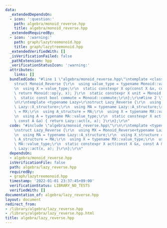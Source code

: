 ```yaml
---
data:
  _extendedDependsOn:
  - icon: ':question:'
    path: algebra/monoid_reverse.hpp
    title: algebra/monoid_reverse.hpp
  _extendedRequiredBy:
  - icon: ':warning:'
    path: graph/lazytreemonoid.hpp
    title: graph/lazytreemonoid.hpp
  _extendedVerifiedWith: []
  _isVerificationFailed: false
  _pathExtension: hpp
  _verificationStatusIcon: ':warning:'
  attributes:
    links: []
  bundledCode: "#line 1 \"algebra/monoid_reverse.hpp\"\ntemplate <class Monoid>\r\n\
    struct Monoid_Reverse {\r\n  using value_type = typename Monoid::value_type;\r\
    \n  using X = value_type;\r\n  static constexpr X op(const X &x, const X &y) {\
    \ return Monoid::op(y, x); }\r\n  static constexpr X unit = Monoid::unit;\r\n\
    \  static const bool commute = Monoid::commute;\r\n};\r\n#line 2 \"algebra/lazy_reverse.hpp\"\
    \n\r\ntemplate <typename Lazy>\r\nstruct Lazy_Reverse {\r\n  using MX = Monoid_Reverse<typename\
    \ Lazy::X_structure>;\r\n  using MA = typename Lazy::A_structure;\r\n  using X_structure\
    \ = MX;\r\n  using A_structure = MA;\r\n  using X = typename MX::value_type;\r\
    \n  using A = typename MA::value_type;\r\n  static constexpr X act(const X &x,\
    \ const A &a) { return Lazy::act(x, a); }\r\n};\r\n"
  code: "#include \"algebra/monoid_reverse.hpp\"\r\n\r\ntemplate <typename Lazy>\r\
    \nstruct Lazy_Reverse {\r\n  using MX = Monoid_Reverse<typename Lazy::X_structure>;\r\
    \n  using MA = typename Lazy::A_structure;\r\n  using X_structure = MX;\r\n  using\
    \ A_structure = MA;\r\n  using X = typename MX::value_type;\r\n  using A = typename\
    \ MA::value_type;\r\n  static constexpr X act(const X &x, const A &a) { return\
    \ Lazy::act(x, a); }\r\n};\r\n"
  dependsOn:
  - algebra/monoid_reverse.hpp
  isVerificationFile: false
  path: algebra/lazy_reverse.hpp
  requiredBy:
  - graph/lazytreemonoid.hpp
  timestamp: '2022-01-01 23:37:45+09:00'
  verificationStatus: LIBRARY_NO_TESTS
  verifiedWith: []
documentation_of: algebra/lazy_reverse.hpp
layout: document
redirect_from:
- /library/algebra/lazy_reverse.hpp
- /library/algebra/lazy_reverse.hpp.html
title: algebra/lazy_reverse.hpp
---
```

